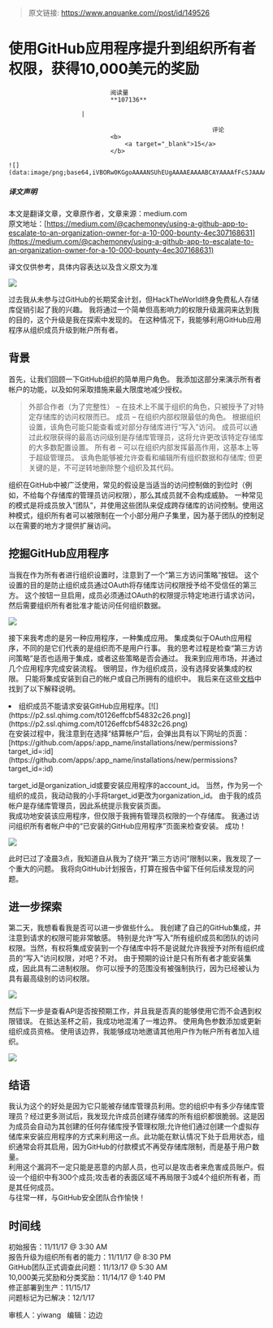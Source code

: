 > 原文链接: https://www.anquanke.com//post/id/149526 


# 使用GitHub应用程序提升到组织所有者权限，获得10,000美元的奖励


                                阅读量   
                                **107136**
                            
                        |
                        
                                                            评论
                                <b>
                                    <a target="_blank">15</a>
                                </b>
                                                                                                                                    ![](data:image/png;base64,iVBORw0KGgoAAAANSUhEUgAAAAEAAAABCAYAAAAfFcSJAAAAAXNSR0IArs4c6QAAAARnQU1BAACxjwv8YQUAAAAJcEhZcwAADsQAAA7EAZUrDhsAAAANSURBVBhXYzh8+PB/AAffA0nNPuCLAAAAAElFTkSuQmCC)
                                                                                            



##### 译文声明

本文是翻译文章，文章原作者，文章来源：medium.com
                                <br>原文地址：[https://medium.com/@cachemoney/using-a-github-app-to-escalate-to-an-organization-owner-for-a-10-000-bounty-4ec307168631](https://medium.com/@cachemoney/using-a-github-app-to-escalate-to-an-organization-owner-for-a-10-000-bounty-4ec307168631)

译文仅供参考，具体内容表达以及含义原文为准

[![](https://p1.ssl.qhimg.com/t01a7214ceb6930565e.png)](https://p1.ssl.qhimg.com/t01a7214ceb6930565e.png)

过去我从未参与过GitHub的长期奖金计划，但HackTheWorld终身免费私人存储库促销引起了我的兴趣。 我将通过一个简单但高影响力的权限升级漏洞来达到我的目的，这个升级是我在探索中发现的。 在这种情况下，我能够利用GitHub应用程序从组织成员升级到帐户所有者。



## 背景

首先，让我们回顾一下GitHub组织的简单用户角色。 我添加这部分来演示所有者帐户的功能，以及如何采取措施来最大限度地减少授权。

> 外部合作者（为了完整性） – 在技术上不属于组织的角色，只被授予了对特定存储库的访问权限而已。
成员 – 在组织内部权限最低的角色。 根据组织设置，该角色可能只能查看或对部分存储库进行“写入”访问。 成员可以通过此权限获得的最高访问级别是存储库管理员，这将允许更改该特定存储库的大多数配置设置。
所有者 – 可以在组织内部发挥最高作用，这基本上等于超级管理员。 该角色能够被允许查看和编辑所有组织数据和存储库; 但更关键的是，不可逆转地删除整个组织及其代码。

组织在GitHub中被广泛使用，常见的假设是当适当的访问控制做的到位时（例如，不给每个存储库的管理员访问权限），那么其成员就不会构成威胁。 一种常见的模式是将成员放入“团队”，并使用这些团队来促成跨存储库的访问控制。使用这种模式，组织所有者可以被限制在一个小部分用户子集里，因为基于团队的控制足以在需要的地方才提供扩展访问。



## 挖掘GitHub应用程序

当我在作为所有者进行组织设置时，注意到了一个“第三方访问策略”按钮。 这个设置的目的是防止组织成员通过OAuth将存储库访问权限授予给不受信任的第三方。 这个按钮一旦启用，成员必须通过OAuth的权限提示特定地进行请求访问，然后需要组织所有者批准才能访问任何组织数据。

[![](https://p4.ssl.qhimg.com/t010c888c3a1f1c3c44.png)](https://p4.ssl.qhimg.com/t010c888c3a1f1c3c44.png)

接下来我考虑的是另一种应用程序，一种集成应用。 集成类似于OAuth应用程序，不同的是它们代表的是组织而不是用户行事。 我的思考过程是检查“第三方访问策略”是否也适用于集成，或者这些策略是否会通过。 我来到应用市场，并通过几个应用程序完成安装流程。 很明显，作为组织成员，没有选择安装集成的权限。 只能将集成安装到自己的帐户或自己所拥有的组织中。 我后来在这些[文档](//developer.github.com/apps/differences-between-apps/%EF%BC%89)中找到了以下解释说明。
<li>组织成员不能请求安装GitHub应用程序。[![](https://p2.ssl.qhimg.com/t0126effcbf54832c26.png)](https://p2.ssl.qhimg.com/t0126effcbf54832c26.png)
</li>
在安装过程中，我注意到在选择“结算帐户”后，会弹出具有以下网址的页面：[https://github.com/apps/:app_name/installations/new/permissions?target_id=:id](https://github.com/apps/:app_name/installations/new/permissions?target_id=:id)

target_id是organization_id或要安装应用程序的account_id。 当然，作为另一个组织的成员，我动动我的小手将target_id更改为organization_id。 由于我的成员帐户是存储库管理员，因此系统提示我安装页面。<br>
我成功地安装该应用程序，但仅限于我拥有管理员权限的一个存储库。 我通过访问组织所有者帐户中的“已安装的GitHub应用程序”页面来检查安装。 成功！

[![](https://p2.ssl.qhimg.com/t019d94418e7e0b7a0d.png)](https://p2.ssl.qhimg.com/t019d94418e7e0b7a0d.png)

此时已过了凌晨3点，我知道自从我为了绕开“第三方访问”限制以来，我发现了一个重大的问题。 我将向GitHub计划报告，打算在报告中留下任何后续发现的问题。



## 进一步探索

第二天，我想看看我是否可以进一步做些什么。 我创建了自己的GitHub集成，并注意到请求的权限可能非常敏感。 特别是允许“写入”所有组织成员和团队的访问权限。当然，有权将集成安装到一个存储库中将不是说就允许我授予对所有组织成员的“写入”访问权限，对吧？不对。 由于预期的设计是只有所有者才能安装集成，因此具有二进制权限。 你可以授予的范围没有被强制执行，因为已经被认为具有最高级别的访问权限。

[![](https://p1.ssl.qhimg.com/t01b267344c8e371090.png)](https://p1.ssl.qhimg.com/t01b267344c8e371090.png)

然后下一步是查看API是否按预期工作，并且我是否真的能够使用它而不会遇到权限错误。 在抵达圣杯之前，我成功地混淆了一堆边界。 使用角色参数添加或更新组织成员资格。 使用该边界，我能够成功地邀请其他用户作为帐户所有者加入组织。

[![](https://p0.ssl.qhimg.com/t0128f63c5037411a84.png)](https://p0.ssl.qhimg.com/t0128f63c5037411a84.png)



## 结语

我认为这个的好处是因为它只能被存储库管理员利用。您的组织中有多少存储库管理员？经过更多测试后，我发现允许成员创建存储库的所有组织都很脆弱。这是因为成员会自动为其创建的任何存储库授予管理权限;允许他们通过创建一个虚拟存储库来安装应用程序的方式来利用这一点。此功能在默认情况下处于启用状态，组织通常会将其启用，因为GitHub的付款模式不再受存储库限制，而是基于用户数量。<br>
利用这个漏洞不一定只能是恶意的内部人员，也可以是攻击者来危害成员账户。假设一个组织中有300个成员;攻击者的表面区域不再局限于3或4个组织所有者，而是其任何成员。<br>
与往常一样，与GitHub安全团队合作愉快！



## 时间线

初始报告：11/11/17 @ 3:30 AM<br>
报告升级为组织所有者的能力：11/11/17 @ 8:30 PM<br>
GitHub团队正式调查此问题：11/13/17 @ 5:30 AM<br>
10,000美元奖励和分类奖励：11/14/17 @ 1:40 PM<br>
修正部署到生产：11/15/17<br>
问题标记为已解决：12/1/17

审核人：yiwang   编辑：边边
